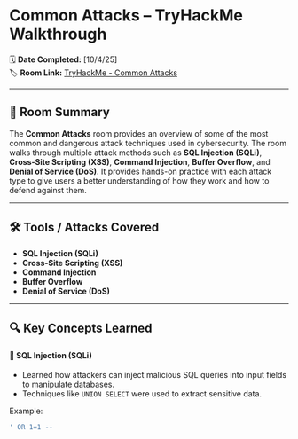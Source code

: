 # Common Attacks – TryHackMe Walkthrough

🗓️ **Date Completed:** [10/4/25]  
🏷️ **Room Link:** [TryHackMe - Common Attacks](https://tryhackme.com/room/commonattacks)

---

## 📘 Room Summary

The **Common Attacks** room provides an overview of some of the most common and dangerous attack techniques used in cybersecurity. The room walks through multiple attack methods such as **SQL Injection (SQLi)**, **Cross-Site Scripting (XSS)**, **Command Injection**, **Buffer Overflow**, and **Denial of Service (DoS)**. It provides hands-on practice with each attack type to give users a better understanding of how they work and how to defend against them.

---

## 🛠️ Tools / Attacks Covered

- **SQL Injection (SQLi)**
- **Cross-Site Scripting (XSS)**
- **Command Injection**
- **Buffer Overflow**
- **Denial of Service (DoS)**

---

## 🔍 Key Concepts Learned

#### 🔹 SQL Injection (SQLi)
- Learned how attackers can inject malicious SQL queries into input fields to manipulate databases.
- Techniques like `UNION SELECT` were used to extract sensitive data.

Example:
```sql
' OR 1=1 -- 
